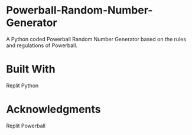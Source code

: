# Powerball-Random-Number-Generator
A Python coded Powerball Random Number Generator based on the rules and regulations of Powerball.

# Built With
Replit
Python



# Acknowledgments
Replit
Powerball
